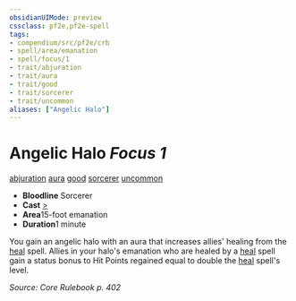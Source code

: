 ```yaml
---
obsidianUIMode: preview
cssclass: pf2e,pf2e-spell
tags:
- compendium/src/pf2e/crb
- spell/area/emanation
- spell/focus/1
- trait/abjuration
- trait/aura
- trait/good
- trait/sorcerer
- trait/uncommon
aliases: ["Angelic Halo"]
---
```

# Angelic Halo *Focus 1*   
[abjuration](../../Rules/traits/abjuration.md)  [aura](../../Rules/traits/aura.md)  [good](../../Rules/traits/good.md)  [sorcerer](../../Rules/traits/sorcerer.md)  [uncommon](../../Rules/traits/uncommon.md)  

- **Bloodline** Sorcerer
- **Cast** [>](../../Rules/core-rulebook/chapter-9-playing-the-game.md#Actions "Single Action") 
- **Area**15-foot emanation
- **Duration**1 minute

You gain an angelic halo with an aura that increases allies' healing from the [heal](heal.md) spell. Allies in your halo's emanation who are healed by a [heal](heal.md) spell gain a status bonus to Hit Points regained equal to double the [heal](heal.md) spell's level.

*Source: Core Rulebook p. 402*